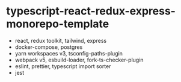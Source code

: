 # typescript-react-redux-express-monorepo-template

- react, redux toolkit, tailwind, express
- docker-compose, postgres
- yarn workspaces v3, tsconfig-paths-plugin
- webpack v5, esbuild-loader, fork-ts-checker-plugin
- eslint, prettier, typescript import sorter
- jest
